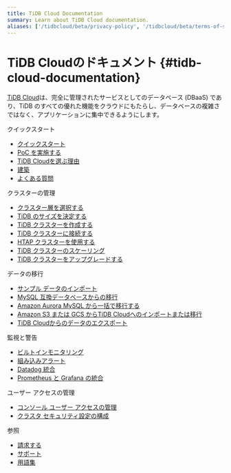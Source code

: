 ```yaml
---
title: TiDB Cloud Documentation
summary: Learn about TiDB Cloud documentation.
aliases: ['/tidbcloud/beta/privacy-policy', '/tidbcloud/beta/terms-of-service', '/tidbcloud/beta/service-level-agreement']
---
```


<!-- markdownlint-disable MD046 -->

# TiDB Cloudのドキュメント {#tidb-cloud-documentation}

[TiDB Cloud](https://pingcap.com/products/tidbcloud)は、完全に管理されたサービスとしてのデータベース (DBaaS) であり、TiDB のすべての優れた機能をクラウドにもたらし、データベースの複雑さではなく、アプリケーションに集中できるようにします。

<NavColumns><NavColumn><ColumnTitle>クイックスタート</ColumnTitle>

-   [クイックスタート](/tidb-cloud/tidb-cloud-quickstart.md)
-   [PoC を実施する](/tidb-cloud/tidb-cloud-poc.md)
-   [TiDB Cloudを選ぶ理由](/tidb-cloud/tidb-cloud-intro.md)
-   [建築](/tidb-cloud/tidb-cloud-intro.md#architecture)
-   [よくある質問](/tidb-cloud/tidb-cloud-faq.md)

</NavColumn>

<NavColumn><ColumnTitle>クラスターの管理</ColumnTitle>

-   [クラスター層を選択する](/tidb-cloud/select-cluster-tier.md)
-   [TiDB のサイズを決定する](/tidb-cloud/size-your-cluster.md)
-   [TiDB クラスターを作成する](/tidb-cloud/create-tidb-cluster.md)
-   [TiDB クラスターに接続する](/tidb-cloud/connect-to-tidb-cluster.md)
-   [HTAP クラスターを使用する](/tiflash/tiflash-overview.md)
-   [TiDB クラスターのスケーリング](/tidb-cloud/scale-tidb-cluster.md)
-   [TiDB クラスターをアップグレードする](/tidb-cloud/upgrade-tidb-cluster.md)

</NavColumn>

<NavColumn><ColumnTitle>データの移行</ColumnTitle>

-   [サンプル データのインポート](/tidb-cloud/import-sample-data.md)
-   [MySQL 互換データベースからの移行](/tidb-cloud/migrate-data-into-tidb.md)
-   [Amazon Aurora MySQL から一括で移行する](/tidb-cloud/migrate-from-aurora-bulk-import.md)
-   [Amazon S3 または GCS からTiDB Cloudへのインポートまたは移行](/tidb-cloud/migrate-from-amazon-s3-or-gcs.md)
-   [TiDB Cloudからのデータのエクスポート](/tidb-cloud/export-data-from-tidb-cloud.md)

</NavColumn>

<NavColumn><ColumnTitle>監視と警告</ColumnTitle>

-   [ビルトインモニタリング](/tidb-cloud/built-in-monitoring.md)
-   [組み込みアラート](/tidb-cloud/monitor-built-in-alerting.md)
-   [Datadog 統合](/tidb-cloud/monitor-datadog-integration.md)
-   [Prometheus と Grafana の統合](/tidb-cloud/monitor-prometheus-and-grafana-integration.md)

</NavColumn>

<NavColumn><ColumnTitle>ユーザー アクセスの管理</ColumnTitle>

-   [コンソール ユーザー アクセスの管理](/tidb-cloud/manage-user-access.md)
-   [クラスタ セキュリティ設定の構成](/tidb-cloud/configure-security-settings.md)

</NavColumn>

<NavColumn><ColumnTitle>参照</ColumnTitle>

-   [請求する](/tidb-cloud/tidb-cloud-billing.md)
-   [サポート](/tidb-cloud/tidb-cloud-support.md)
-   [用語集](/tidb-cloud/tidb-cloud-glossary.md)

</NavColumn>

</NavColumns>
